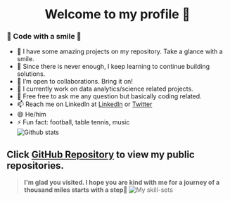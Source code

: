 <h1 align="center">Welcome to my profile 👋</h1>

### 🤔 Code with a smile 🤔

- 🔭 I have some amazing projects on my repository. Take a glance with a smile.
- 🌱 Since there is never enough, I keep learning to continue building solutions.
- 👯 I’m open to collaborations. Bring it on!
- 🤔 I currently work on data analytics/science related projects. 
- 💬 Free free to ask me any question but basically coding related.
- 📫 Reach me on Linkedln at [Linkedln](https://www.linkedin.com/in/dekoma4u/) or [Twitter](https://www.twitter.com/dekoma4u)
- 😄 He/him
- ⚡ Fun fact: football, table tennis, music \
![Github stats](https://github-readme-stats.vercel.app/api?username=dekoma4u)
## Click [GitHub Repository](https://github.com/dekoma4u?tab=repositories) to view my public repositories.
>**I'm glad you visited. I hope you are kind with me for a journey of a thousand miles starts with a step👋**
![My skill-sets](https://ibb.co/fXYZQwD)

